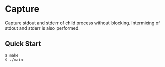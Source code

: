 # Capture
Capture stdout and stderr of child process without blocking. Intermixing of stdout
and stderr is also performed.

## Quick Start
```console
$ make
$ ./main
```
